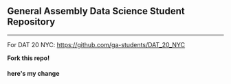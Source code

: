 ## General Assembly Data Science Student Repository

---

For DAT 20 NYC: https://github.com/ga-students/DAT_20_NYC

**Fork this repo!**

#### here's my change

